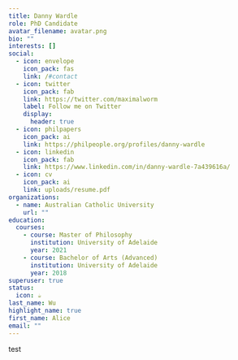 ```yaml
---
title: Danny Wardle
role: PhD Candidate
avatar_filename: avatar.png
bio: ""
interests: []
social:
  - icon: envelope
    icon_pack: fas
    link: /#contact
  - icon: twitter
    icon_pack: fab
    link: https://twitter.com/maximalworm
    label: Follow me on Twitter
    display:
      header: true
  - icon: philpapers
    icon_pack: ai
    link: https://philpeople.org/profiles/danny-wardle
  - icon: linkedin
    icon_pack: fab
    link: https://www.linkedin.com/in/danny-wardle-7a439616a/
  - icon: cv
    icon_pack: ai
    link: uploads/resume.pdf
organizations:
  - name: Australian Catholic University
    url: ""
education:
  courses:
    - course: Master of Philosophy
      institution: University of Adelaide
      year: 2021
    - course: Bachelor of Arts (Advanced)
      institution: University of Adelaide
      year: 2018
superuser: true
status:
  icon: ☕️
last_name: Wu
highlight_name: true
first_name: Alice
email: ""
---
```

test